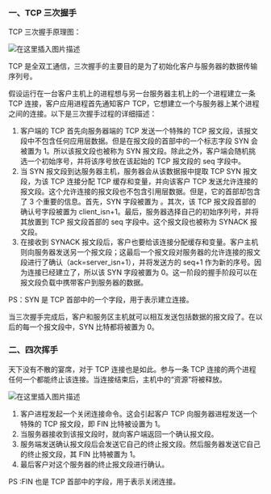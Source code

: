 ### 一、TCP 三次握手

TCP 三次握手原理图：

![在这里插入图片描述](https://img-blog.csdnimg.cn/2019050911063512.png?x-oss-process=image/watermark,type_ZmFuZ3poZW5naGVpdGk,shadow_10,text_aHR0cHM6Ly9ibG9nLmNzZG4ubmV0L2NvZGVqYXM=,size_16,color_FFFFFF,t_70)

TCP 是全双工通信，三次握手的主要目的是为了初始化客户与服务器的数据传输序列号。

假设运行在一台客户主机上的进程想与另一台服务器主机上的一个进程建立一条 TCP 连接，客户应用进程首先通知客户 TCP，它想建立一个与服务器上某个进程之间的连接。以下是三次握手过程的详细描述：

 1. 客户端的 TCP 首先向服务器端的 TCP 发送一个特殊的 TCP 报文段，该报文段中不包含任何应用层数据。但是在报文段的首部中的一个标志字段 SYN 会被置为 1。所以该报文段也被称为 SYN 报文段。除此之外，客户端会随机挑选一个初始序号，并将该序号放在该起始的 TCP 报文段的 seq 字段中。
 2. 当 SYN 报文段到达服务器主机，服务器会从该数据报中提取 TCP SYN 报文段，为该 TCP 连接分配 TCP 缓存和变量，并向该客户 TCP 发送允许连接的报文段。这个允许连接的报文段也不包含引用层数据。但是，它的首部却包含了 3 个重要的信息。首先，SYN 字段被置为 。其次，该 TCP 报文段首部的确认号字段被置为 client_isn+1。最后，服务器选择自己的初始序列号，并将其放置到 TCP 报文段首部的 seq 字段中。这个报文段也被称为 SYNACK 报文段。
 3. 在接收到 SYNACK 报文段后，客户也要给该连接分配缓存和变量。客户主机则向服务器发送另一个报文段；这最后一个报文段对服务器的允许连接的报文段进行了确认（ack=server_isn+1），并将发送方的 seq+1 作为新的序号。因为连接已经建立了，所以该 SYN 字段被置为 0。这一阶段的握手阶段可以在报文段负载中携带客户到服务器的数据。
 
PS：SYN 是 TCP 首部中的一个字段，用于表示建立连接。

当三次握手完成后，客户和服务区主机就可以相互发送包括数据的报文段了。在以后的每一个报文段中，SYN 比特都将被置为 0。

### 二、四次挥手

天下没有不散的宴席，对于 TCP 连接也是如此。参与一条 TCP 连接的两个进程任何一个都能终止该连接。当连接结束后，主机中的“资源”将被释放。

![在这里插入图片描述](https://img-blog.csdnimg.cn/20190509154731763.png?x-oss-process=image/watermark,type_ZmFuZ3poZW5naGVpdGk,shadow_10,text_aHR0cHM6Ly9ibG9nLmNzZG4ubmV0L2NvZGVqYXM=,size_16,color_FFFFFF,t_70)


 1. 客户进程发起一个关闭连接命令。这会引起客户 TCP 向服务器进程发送一个特殊的 TCP 报文段，即 FIN 比特被设置为 1。
 2. 当服务器接收到该报文段时，就向客户端返回一个确认报文段。
 3. 服务端发送确认报文段后会发送它自己的终止报文段。然后服务器发送它自己的终止报文段，其 FIN 比特被置为 1。
 4. 最后客户对这个服务器的终止报文段进行确认。
 
PS :FIN 也是 TCP 首部中的字段，用于表示关闭连接。